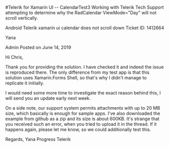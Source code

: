 #Telerik for Xamarin UI -- CalendarTest3
Working with Telerik Tech Support attempting to determine why the RadCalendar ViewMode="Day" will not scroll vertically.


Android Telerik xamarin ui calendar does not scroll down Ticket ID: 1412664 

Yana 
   
Admin 
Posted on June 14, 2019 
 
Hi Chris,

Thank you for providing the solution. I have checked it and indeed the issue is reproduced there.  The only difference from my test app is that this solution uses Xamarin.Forms Shell, so that's why I didn't manage to replicate it initially.

I would need some more time to investigate the exact reason behind this, I will send you an update early next week.

On a side note, our support system permits attachments with up to 20 MB size, which basically is enough for sample apps.  I've also downloaded the example from github as a zip and its size is about 600KB. It's strange that you received such an error, when you tried to upload it in the thread. If it happens again, please let me know, so we could additionally test this.

Regards,
Yana 
Progress Telerik 
